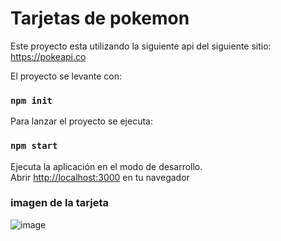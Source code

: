 
# Tarjetas de pokemon

Este proyecto esta utilizando la siguiente api del siguiente sitio: https://pokeapi.co

El proyecto se levante con:
### `npm init`

Para lanzar el proyecto se ejecuta:
### `npm start`

Ejecuta la aplicación en el modo de desarrollo.<br />
Abrir [http://localhost:3000](http://localhost:3000) en tu navegador

### imagen de la tarjeta 
![image](https://user-images.githubusercontent.com/58825544/201433816-d2141075-ffcc-4e5b-9317-606381880f73.png)

